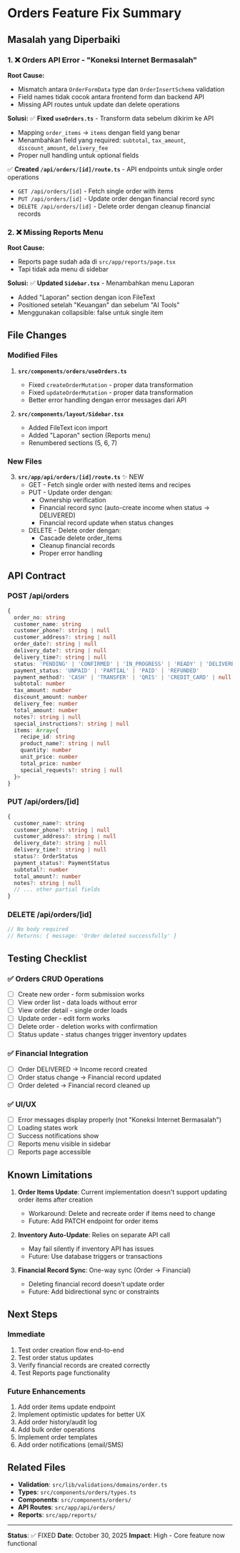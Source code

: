 # Orders Feature Fix Summary

## Masalah yang Diperbaiki

### 1. ❌ Orders API Error - "Koneksi Internet Bermasalah"

**Root Cause:**
- Mismatch antara `OrderFormData` type dan `OrderInsertSchema` validation
- Field names tidak cocok antara frontend form dan backend API
- Missing API routes untuk update dan delete operations

**Solusi:**
✅ **Fixed `useOrders.ts`** - Transform data sebelum dikirim ke API
- Mapping `order_items` → `items` dengan field yang benar
- Menambahkan field yang required: `subtotal`, `tax_amount`, `discount_amount`, `delivery_fee`
- Proper null handling untuk optional fields

✅ **Created `/api/orders/[id]/route.ts`** - API endpoints untuk single order operations
- `GET /api/orders/[id]` - Fetch single order with items
- `PUT /api/orders/[id]` - Update order dengan financial record sync
- `DELETE /api/orders/[id]` - Delete order dengan cleanup financial records

### 2. ❌ Missing Reports Menu

**Root Cause:**
- Reports page sudah ada di `src/app/reports/page.tsx`
- Tapi tidak ada menu di sidebar

**Solusi:**
✅ **Updated `Sidebar.tsx`** - Menambahkan menu Laporan
- Added "Laporan" section dengan icon FileText
- Positioned setelah "Keuangan" dan sebelum "AI Tools"
- Menggunakan collapsible: false untuk single item

## File Changes

### Modified Files

1. **`src/components/orders/useOrders.ts`**
   - Fixed `createOrderMutation` - proper data transformation
   - Fixed `updateOrderMutation` - proper data transformation
   - Better error handling dengan error messages dari API

2. **`src/components/layout/Sidebar.tsx`**
   - Added FileText icon import
   - Added "Laporan" section (Reports menu)
   - Renumbered sections (5, 6, 7)

### New Files

3. **`src/app/api/orders/[id]/route.ts`** ✨ NEW
   - GET - Fetch single order with nested items and recipes
   - PUT - Update order dengan:
     - Ownership verification
     - Financial record sync (auto-create income when status → DELIVERED)
     - Financial record update when status changes
   - DELETE - Delete order dengan:
     - Cascade delete order_items
     - Cleanup financial records
     - Proper error handling

## API Contract

### POST /api/orders
```typescript
{
  order_no: string
  customer_name: string
  customer_phone?: string | null
  customer_address?: string | null
  order_date?: string | null
  delivery_date?: string | null
  delivery_time?: string | null
  status: 'PENDING' | 'CONFIRMED' | 'IN_PROGRESS' | 'READY' | 'DELIVERED' | 'CANCELLED'
  payment_status: 'UNPAID' | 'PARTIAL' | 'PAID' | 'REFUNDED'
  payment_method?: 'CASH' | 'TRANSFER' | 'QRIS' | 'CREDIT_CARD' | null
  subtotal: number
  tax_amount: number
  discount_amount: number
  delivery_fee: number
  total_amount: number
  notes?: string | null
  special_instructions?: string | null
  items: Array<{
    recipe_id: string
    product_name?: string | null
    quantity: number
    unit_price: number
    total_price: number
    special_requests?: string | null
  }>
}
```

### PUT /api/orders/[id]
```typescript
{
  customer_name?: string
  customer_phone?: string | null
  customer_address?: string | null
  delivery_date?: string | null
  delivery_time?: string | null
  status?: OrderStatus
  payment_status?: PaymentStatus
  subtotal?: number
  total_amount?: number
  notes?: string | null
  // ... other partial fields
}
```

### DELETE /api/orders/[id]
```typescript
// No body required
// Returns: { message: 'Order deleted successfully' }
```

## Testing Checklist

### ✅ Orders CRUD Operations
- [ ] Create new order - form submission works
- [ ] View order list - data loads without error
- [ ] View order detail - single order loads
- [ ] Update order - edit form works
- [ ] Delete order - deletion works with confirmation
- [ ] Status update - status changes trigger inventory updates

### ✅ Financial Integration
- [ ] Order DELIVERED → Income record created
- [ ] Order status change → Financial record updated
- [ ] Order deleted → Financial record cleaned up

### ✅ UI/UX
- [ ] Error messages display properly (not "Koneksi Internet Bermasalah")
- [ ] Loading states work
- [ ] Success notifications show
- [ ] Reports menu visible in sidebar
- [ ] Reports page accessible

## Known Limitations

1. **Order Items Update**: Current implementation doesn't support updating order items after creation
   - Workaround: Delete and recreate order if items need to change
   - Future: Add PATCH endpoint for order items

2. **Inventory Auto-Update**: Relies on separate API call
   - May fail silently if inventory API has issues
   - Future: Use database triggers or transactions

3. **Financial Record Sync**: One-way sync (Order → Financial)
   - Deleting financial record doesn't update order
   - Future: Add bidirectional sync or constraints

## Next Steps

### Immediate
1. Test order creation flow end-to-end
2. Test order status updates
3. Verify financial records are created correctly
4. Test Reports page functionality

### Future Enhancements
1. Add order items update endpoint
2. Implement optimistic updates for better UX
3. Add order history/audit log
4. Add bulk order operations
5. Implement order templates
6. Add order notifications (email/SMS)

## Related Files

- **Validation**: `src/lib/validations/domains/order.ts`
- **Types**: `src/components/orders/types.ts`
- **Components**: `src/components/orders/`
- **API Routes**: `src/app/api/orders/`
- **Reports**: `src/app/reports/`

---

**Status**: ✅ FIXED
**Date**: October 30, 2025
**Impact**: High - Core feature now functional
